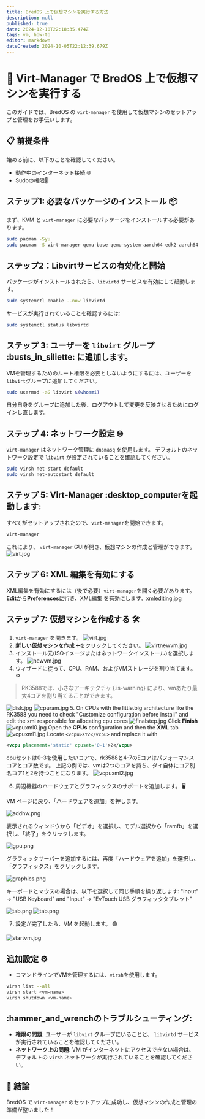 ```yaml
---
title: BredOS 上で仮想マシンを実行する方法
description: null
published: true
date: 2024-12-10T22:18:35.474Z
tags: vm, how-to
editor: markdown
dateCreated: 2024-10-05T22:12:39.679Z
---
```


# 🚀 Virt-Manager で BredOS 上で仮想マシンを実行する

このガイドでは、BredOS の `virt-manager` を使用して仮想マシンのセットアップと管理をお手伝いします。

## 📋 前提条件

始める前に、以下のことを確認してください。

- 動作中のインターネット接続 🌐
- Sudoの権限🔑

## ステップ1: 必要なパッケージのインストール 📦

まず、KVM と `virt-manager` に必要なパッケージをインストールする必要があります。

```bash
sudo pacman -Syu
sudo pacman -S virt-manager qemu-base qemu-system-aarch64 edk2-aarch64 dnsmasq 
```

## ステップ2：Libvirtサービスの有効化と開始 <unk>

パッケージがインストールされたら、`libvirtd` サービスを有効にして起動します。

```bash
sudo systemctl enable --now libvirtd
```

サービスが実行されていることを確認するには:

```bash
sudo systemctl status libvirtd
```

## ステップ 3: ユーザーを `libvirt` グループ :busts_in_siliette: に追加します。

VMを管理するためのルート権限を必要としないようにするには、ユーザーを`libvirt`グループに追加してください。

```bash
sudo usermod -aG libvirt $(whoami)
```

自分自身をグループに追加した後、ログアウトして変更を反映させるためにログインし直します。

## ステップ 4: ネットワーク設定 🌐

`virt-manager` はネットワーク管理に `dnsmasq` を使用します。 デフォルトのネットワーク設定で `libvirt` が設定されていることを確認してください。

```bash
sudo virsh net-start default
sudo virsh net-autostart default
```

## ステップ 5: Virt-Manager :desktop_computerを起動します:

すべてがセットアップされたので、`virt-manager`を開始できます。

```bash
virt-manager
```

これにより、 `virt-manager` GUIが開き、仮想マシンの作成と管理ができます。
![virt.jpg](/vms/virt.jpg)

## ステップ 6: XML 編集を有効にする

XML編集を有効にするには（後で必要）`virt-manager`を開く必要があります。**Edit**から**Preferences**に行き、XML編集
を有効にします。[xmlediting.jpg](/vms/xmlediting.jpg)

## ステップ 7: 仮想マシンを作成する 🛠️

1. `virt-manager` を開きます。
  ![virt.jpg](/vms/virt.jpg)
2. **新しい仮想マシンを作成** ➕をクリックしてください。
  ![virtnewvm.jpg](/vms/virtnewvm.jpg)
3. インストール元(ISOイメージまたはネットワークインストール)を選択します。
  ![newvm.jpg](/vms/newvm.jpg)
4. ウィザードに従って、CPU、RAM、およびVMストレージを割り当てます。 ⚙️

> RK3588では、小さなアーキテクチャ
> {.is-warning} により、vmあたり最大4コアを割り当てることができます。

![disk.jpg](/vms/disk.jpg)
![cpuram.jpg](/vms/cpuram.jpg)
5. On CPUs with the little.big architecture like the RK3588 you need to check "Customize configuration before install" and edit the xml responsible for allocating cpu cores
![finalstep.jpg](/vms/finalstep.jpg)
Click **Finish**
![vcpuxml0.jpg](/vms/vcpuxml0.jpg)
Open the **CPUs** configuration and then the **XML** tab
![vcpuxml1.jpg](/vms/vcpuxml1.jpg)
Locate `<vcpu>XYZ</vcpu>` and replace it with

```xml
<vcpu placement='static' cpuset='0-1'>2</vcpu>
```

cpuセットは0-3を使用したいコアで、rk3588と4-7のEコアはパフォーマンスコアとコア数です。 上記の例では、vmは2つのコアを持ち、ダイ自体にコア別名コア1と2を持つことになります。
![vcpuxml2.jpg](/vms/vcpuxml2.jpg)

6. 周辺機器のハードウェアとグラフィックスのサポートを追加します。 🖥️

VM ページに戻り、「ハードウェアを追加」を押します。

![addhw.png](/vms/addhw.png)

表示されるウィンドウから「ビデオ」を選択し、モデル選択から「ramfb」を選択し、「終了」をクリックします。

![gpu.png](/vms/gpu.png)

グラフィックサーバーを追加するには、再度「ハードウェアを追加」を選択し、「グラフィックス」をクリックします。

![graphics.png](/vms/graphics.png)

キーボードとマウスの場合は、以下を選択して同じ手順を繰り返します:
"Input" -> "USB Keyboard"
and
"Input" -> "EvTouch USB グラフィックタブレット"

![tab.png](/vms/kb.png)
![tab.png](/vms/tab.png)

7. 設定が完了したら、VM を起動します。 🟢

![startvm.jpg](/vms/startvm.jpg)

## 追加設定 ⚙️

- コマンドラインでVMを管理するには、`virsh`を使用します。

```bash
virsh list --all
virsh start <vm-name>
virsh shutdown <vm-name>
```

## :hammer_and_wrenchのトラブルシューティング:

- **権限の問題**: ユーザーが `libvirt` グループにいることと、 `libvirtd` サービスが実行されていることを確認してください。
- **ネットワーク上の問題**: VM がインターネットにアクセスできない場合は、デフォルトの `virsh` ネットワークが実行されていることを確認してください。

## 🎉 結論

BredOS で `virt-manager` のセットアップに成功し、仮想マシンの作成と管理の準備が整いました！
